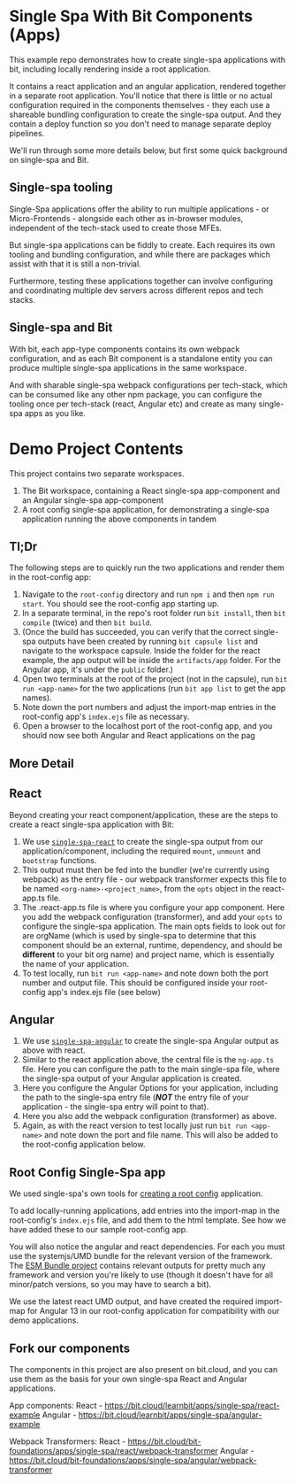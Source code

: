 # Single Spa With Bit Components (Apps)

This example repo demonstrates how to create single-spa applications with bit, including locally rendering inside a root application.

It contains a react application and an angular application, rendered together in a separate root application. You'll notice that there is little or no actual configuration required in the components themselves - they each use a shareable bundling configuration to create the single-spa output. And they contain a deploy function so you don't need to manage separate deploy pipelines.

We'll run through some more details below, but first some quick background on single-spa and Bit.

## Single-spa tooling

Single-Spa applications offer the ability to run multiple applications - or Micro-Frontends - alongside each other as in-browser modules, independent of the tech-stack used to create those MFEs. 

But single-spa applications can be fiddly to create. Each requires its own tooling and bundling configuration, and while there are packages which assist with that it is still a non-trivial.

Furthermore, testing these applications together can involve configuring and coordinating multiple dev servers across different repos and tech stacks.

## Single-spa and Bit

With bit, each app-type components contains its own webpack configuration, and as each Bit component is a standalone entity you can produce multiple single-spa applications in the same workspace.

And with sharable single-spa webpack configurations per tech-stack, which can be consumed like any other npm package, you can configure the tooling once per tech-stack (react, Angular etc) and create as many single-spa apps as you like.

# Demo Project Contents

This project contains two separate workspaces.

1. The Bit workspace, containing a React single-spa app-component and an Angular single-spa app-component
1. A root config single-spa application, for demonstrating a single-spa application running the above components in tandem

## Tl;Dr


The following steps are to quickly run the two applications and render them in the root-config app:
1. Navigate to the `root-config` directory and run `npm i` and then `npm run start`. You should see the root-config app starting up.
1. In a separate terminal, in the repo's root folder run `bit install`, then `bit compile` (twice) and then `bit build`. 
1. (Once the build has succeeded, you can verify that the correct single-spa outputs have been created by running `bit capsule list` and navigate to the workspace capsule. 
Inside the folder for the react example, the app output will be inside the `artifacts/app` folder.
For the Angular app, it's under the `public` folder.)
1. Open two terminals at the root of the project (not in the capsule), run `bit run <app-name>` for the two applications (run `bit app list` to get the app names).
1. Note down the port numbers and adjust the import-map entries in the root-config app's `index.ejs` file as necessary.
1. Open a browser to the localhost port of the root-config app, and you should now see both Angular and React applications on the pag


## More Detail

## React

Beyond creating your react component/application, these are the steps to create a react single-spa application with Bit:
1. We use [`single-spa-react`](https://single-spa.js.org/docs/ecosystem-react/) to create the single-spa output from our application/component, including the required `mount`, `unmount` and `bootstrap` functions.
2. This output must then be fed into the bundler (we're currently using webpack) as the entry file - our webpack transformer expects this file to be named `<org-name>-<project_name>`, from the `opts` object in the react-app.ts file.
3. The .react-app.ts file is where you configure your app component. Here you add the webpack configuration (transformer), and add your `opts` to configure the single-spa application. The main opts fields to look out for are orgName (which is used by single-spa to determine that this component should be an external, runtime, dependency, and should be **different** to your bit org name) and project name, which is essentially the name of your application.
4. To test locally, run `bit run <app-name>` and note down both the port number and output file. This should be configured inside your root-config app's index.ejs file (see below)

## Angular

1. We use [`single-spa-angular`](https://single-spa.js.org/docs/ecosystem-angular/) to create the single-spa Angular output as above with react.
1. Similar to the react application above, the central file is the `ng-app.ts` file. Here you can configure the path to the main single-spa file, where the single-spa output of your Angular application is created.
1. Here you configure the Angular Options for your application, including the path to the single-spa entry file (***NOT*** the entry file of your application - the single-spa entry will point to that).
1. Here you also add the webpack configuration (transformer) as above. 
1. Again, as with the react version to test locally just run `bit run <app-name>` and note down the port and file name. This will also be added to the root-config application below.

## Root Config Single-Spa app

We used single-spa's own tools for [creating a root config](https://single-spa.js.org/docs/getting-started-overview#quick-start) application. 

To add locally-running applications, add entries into the import-map in the root-config's `index.ejs` file, and add them to the html template.
See how we have added these to our sample root-config app.

You will also notice the angular and react dependencies. For each you must use the systemjs/UMD bundle for the relevant version of the framework. The [ESM Bundle project](https://medium.com/@joeldenning/an-esm-bundle-for-any-npm-package-5f850db0e04d) contains relevant outputs for pretty much any framework and version you're likely to use (though it doesn't have for all minor/patch versions, so you may have to search a bit).

We use the latest react UMD output, and have created the required import-map for Angular 13 in our root-config application for compatibility with our demo applications.

## Fork our components 

The components in this project are also present on bit.cloud, and you can use them as the basis for your own single-spa React and Angular applications.

App components:
React - https://bit.cloud/learnbit/apps/single-spa/react-example
Angular - https://bit.cloud/learnbit/apps/single-spa/angular-example

Webpack Transformers:
React - https://bit.cloud/bit-foundations/apps/single-spa/react/webpack-transformer
Angular - https://bit.cloud/bit-foundations/apps/single-spa/angular/webpack-transformer
